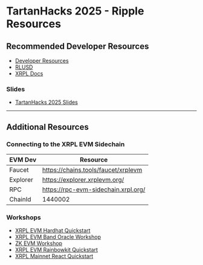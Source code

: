 # TartanHacks 2025 - Ripple Resources

## Recommended Developer Resources
- [Developer Resources](https://linktr.ee/rippledevrel)
- [RLUSD](https://tryrlusd.com/)
- [XRPL Docs](https://xrpl.org/)

### Slides
- [TartanHacks 2025 Slides](slides/TartanHacks2025.pdf)

----
## Additional Resources

### Connecting to the XRPL EVM Sidechain
|EVM Dev|Resource|
|---|---|
|Faucet|https://chains.tools/faucet/xrplevm|
|Explorer|https://explorer.xrplevm.org/|
|RPC|https://rpc-evm-sidechain.xrpl.org/|
|ChainId|1440002|



### Workshops
- [XRPL EVM Hardhat Quickstart](https://github.com/maximedgr/xrpl-evm-quickstart-hardhat)
- [XRPL EVM Band Oracle Workshop](https://github.com/hazardcookie/Band-Oracle-Foundry-Workshop/tree/main)
- [ZK EVM Workshop](https://github.com/maximedgr/zk-xrpl-evm-workshop)
- [XRPL EVM Rainbowkit Quickstart](https://github.com/maximedgr/xrpl-evm-quickstart-rainbowkit)
- [XRPL Mainnet React Quickstart](https://github.com/maximedgr/xrpl-quickstart-react-crossmark)
